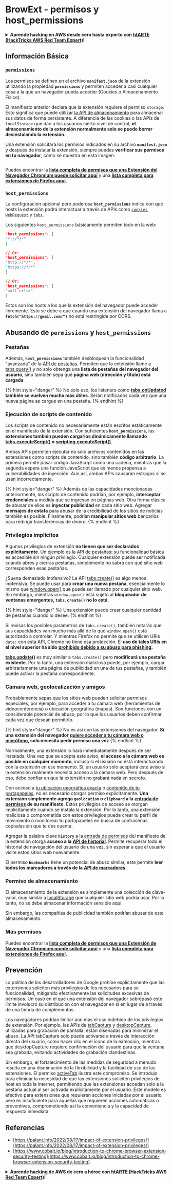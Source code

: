 # BrowExt - permisos y host_permissions

<details>

<summary><strong>Aprende hacking en AWS desde cero hasta experto con</strong> <a href="https://training.hacktricks.xyz/courses/arte"><strong>htARTE (HackTricks AWS Red Team Expert)</strong></a><strong>!</strong></summary>

Otras formas de apoyar a HackTricks:

* Si quieres ver tu **empresa anunciada en HackTricks** o **descargar HackTricks en PDF** ¡Consulta los [**PLANES DE SUSCRIPCIÓN**](https://github.com/sponsors/carlospolop)!
* Obtén [**productos oficiales de PEASS & HackTricks**](https://peass.creator-spring.com)
* Descubre [**La Familia PEASS**](https://opensea.io/collection/the-peass-family), nuestra colección exclusiva de [**NFTs**](https://opensea.io/collection/the-peass-family)
* **Únete al** 💬 [**grupo de Discord**](https://discord.gg/hRep4RUj7f) o al [**grupo de telegram**](https://t.me/peass) o **síguenos** en **Twitter** 🐦 [**@carlospolopm**](https://twitter.com/hacktricks\_live)**.**
* **Comparte tus trucos de hacking enviando PRs a los repositorios de** [**HackTricks**](https://github.com/carlospolop/hacktricks) y [**HackTricks Cloud**](https://github.com/carlospolop/hacktricks-cloud).

</details>

## Información Básica

### **`permissions`**

Los permisos se definen en el archivo **`manifest.json`** de la extensión utilizando la propiedad **`permissions`** y permiten acceder a casi cualquier cosa a la que un navegador pueda acceder (Cookies o Almacenamiento Físico):

El manifiesto anterior declara que la extensión requiere el permiso `storage`. Esto significa que puede utilizar [la API de almacenamiento](https://developer.mozilla.org/en-US/docs/Mozilla/Add-ons/WebExtensions/API/storage) para almacenar sus datos de forma persistente. A diferencia de las cookies o las APIs de `localStorage` que dan a los usuarios cierto nivel de control, **el almacenamiento de la extensión normalmente solo se puede borrar desinstalando la extensión**.

Una extensión solicitará los permisos indicados en su archivo **`manifest.json`** y después de instalar la extensión, siempre puedes **verificar sus permisos en tu navegador**, como se muestra en esta imagen:

<figure><img src="../../.gitbook/assets/image (2) (1) (1) (1).png" alt=""><figcaption></figcaption></figure>

Puedes encontrar la [**lista completa de permisos que una Extensión del Navegador Chromium puede solicitar aquí**](https://developer.chrome.com/docs/extensions/develop/concepts/declare-permissions#permissions) y una [**lista completa para extensiones de Firefox aquí**](https://developer.mozilla.org/en-US/docs/Mozilla/Add-ons/WebExtensions/manifest.json/permissions#api\_permissions)**.**

### `host_permissions`

La configuración opcional pero poderosa **`host_permissions`** indica con qué hosts la extensión podrá interactuar a través de APIs como [`cookies`](https://developer.mozilla.org/en-US/docs/Mozilla/Add-ons/WebExtensions/API/cookies), [`webRequest`](https://developer.mozilla.org/en-US/docs/Mozilla/Add-ons/WebExtensions/API/webRequest) y [`tabs`](https://developer.mozilla.org/en-US/docs/Mozilla/Add-ons/WebExtensions/API/tabs).

Los siguientes `host_permissions` básicamente permiten todo en la web:
```json
"host_permissions": [
"*://*/*"
]

// Or:
"host_permissions": [
"http://*/*",
"https://*/*"
]

// Or:
"host_permissions": [
"<all_urls>"
]
```
Estos son los hosts a los que la extensión del navegador puede acceder libremente. Esto se debe a que cuando una extensión del navegador llama a **`fetch("https://gmail.com/")`** no está restringida por CORS.

## Abusando de `permissions` y `host_permissions`

### Pestañas

Además, **`host_permissions`** también desbloquean la funcionalidad "avanzada" de la [API de pestañas](https://developer.mozilla.org/es/docs/Mozilla/Add-ons/WebExtensions/API/tabs). Permiten que la extensión llame a [tabs.query()](https://developer.mozilla.org/es/docs/Mozilla/Add-ons/WebExtensions/API/tabs/query) y no solo obtenga una **lista de pestañas del navegador del usuario**, sino también sepa qué **página web (dirección y título) está cargada**.

{% hint style="danger" %}
No solo eso, los listeners como [**tabs.onUpdated**](https://developer.mozilla.org/es/docs/Mozilla/Add-ons/WebExtensions/API/tabs/onUpdated) **también se vuelven mucho más útiles**. Serán notificados cada vez que una nueva página se cargue en una pestaña.
{% endhint %}

### Ejecución de scripts de contenido <a href="#running-content-scripts" id="running-content-scripts"></a>

Los scripts de contenido no necesariamente están escritos estáticamente en el manifiesto de la extensión. Con suficientes **`host_permissions`**, las **extensiones también pueden cargarlos dinámicamente llamando** [**tabs.executeScript()**](https://developer.mozilla.org/es/docs/Mozilla/Add-ons/WebExtensions/API/tabs/executeScript) **o** [**scripting.executeScript()**](https://developer.mozilla.org/es/docs/Mozilla/Add-ons/WebExtensions/API/scripting/executeScript).

Ambas APIs permiten ejecutar no solo archivos contenidos en las extensiones como scripts de contenido, sino también **código arbitrario**. La primera permite pasar código JavaScript como una cadena, mientras que la segunda espera una función JavaScript que es menos propensa a vulnerabilidades de inyección. Aun así, ambas APIs causarán estragos si se usan incorrectamente.

{% hint style="danger" %}
Además de las capacidades mencionadas anteriormente, los scripts de contenido podrían, por ejemplo, **interceptar credenciales** a medida que se ingresan en páginas web. Otra forma clásica de abusar de ellos es **inyectar publicidad** en cada sitio web. Agregar **mensajes de estafa** para abusar de la credibilidad de los sitios de noticias también es posible. Finalmente, podrían **manipular sitios web** bancarios para redirigir transferencias de dinero.
{% endhint %}

### Privilegios implícitos <a href="#implicit-privileges" id="implicit-privileges"></a>

Algunos privilegios de extensión **no tienen que ser declarados explícitamente**. Un ejemplo es la [API de pestañas](https://developer.mozilla.org/es/docs/Mozilla/Add-ons/WebExtensions/API/tabs): su funcionalidad básica es accesible sin ningún privilegio. Cualquier extensión puede ser notificada cuando abres y cierras pestañas, simplemente no sabrá con qué sitio web corresponden esas pestañas.

¿Suena demasiado inofensivo? La API [tabs.create()](https://developer.mozilla.org/es/docs/Mozilla/Add-ons/WebExtensions/API/tabs/create) es algo menos inofensiva. Se puede usar para **crear una nueva pestaña**, esencialmente lo mismo que [window.open()](https://developer.mozilla.org/es/docs/Web/API/Window/open) que puede ser llamado por cualquier sitio web. Sin embargo, mientras `window.open()` está sujeto al **bloqueador de ventanas emergentes, `tabs.create()` no lo está**.

{% hint style="danger" %}
Una extensión puede crear cualquier cantidad de pestañas cuando lo desee.
{% endhint %}

Si revisas los posibles parámetros de `tabs.create()`, también notarás que sus capacidades van mucho más allá de lo que `window.open()` está autorizado a controlar. Y mientras Firefox no permite que se utilicen URIs `data:` con esta API, Chrome no tiene esa protección. El **uso de tales URIs en el nivel superior ha sido** [**prohibido debido a su abuso para phishing**](https://bugzilla.mozilla.org/show_bug.cgi?id=1331351)**.**

[**tabs.update()**](https://developer.mozilla.org/es/docs/Mozilla/Add-ons/WebExtensions/API/tabs/update) es muy similar a `tabs.create()` pero **modificará una pestaña existente**. Por lo tanto, una extensión maliciosa puede, por ejemplo, cargar arbitrariamente una página de publicidad en una de tus pestañas, y también puede activar la pestaña correspondiente.

### Cámara web, geolocalización y amigos <a href="#webcam-geolocation-and-friends" id="webcam-geolocation-and-friends"></a>

Probablemente sepas que los sitios web pueden solicitar permisos especiales, por ejemplo, para acceder a tu cámara web (herramientas de videoconferencia) o ubicación geográfica (mapas). Son funciones con un considerable potencial de abuso, por lo que los usuarios deben confirmar cada vez que desean permitirlo.

{% hint style="danger" %}
No es así con las extensiones del navegador. **Si una extensión del navegador** [**quiere acceder a tu cámara web o micrófono**](https://developer.mozilla.org/es/docs/Web/API/MediaDevices/getUserMedia)**, solo necesita pedir permiso una vez**
{% endhint %}

Normalmente, una extensión lo hará inmediatamente después de ser instalada. Una vez que se acepta este aviso, **el acceso a la cámara web es posible en cualquier momento**, incluso si el usuario no está interactuando con la extensión en ese momento. Sí, un usuario solo aceptará este aviso si la extensión realmente necesita acceso a la cámara web. Pero después de eso, debe confiar en que la extensión no grabará nada en secreto.

Con acceso a [tu ubicación geográfica exacta](https://developer.mozilla.org/es/docs/Web/API/Geolocation) o [contenido de tu portapapeles](https://developer.mozilla.org/es/docs/Web/API/Clipboard_API), no es necesario otorgar permiso explícitamente. **Una extensión simplemente agrega `geolocation` o `clipboard` a la** [**entrada de permisos**](https://developer.mozilla.org/es/docs/Mozilla/Add-ons/WebExtensions/manifest.json/permissions) **de su manifiesto**. Estos privilegios de acceso se otorgan implícitamente cuando se instala la extensión. Por lo tanto, una extensión maliciosa o comprometida con estos privilegios puede crear tu perfil de movimiento o monitorear tu portapapeles en busca de contraseñas copiadas sin que te des cuenta.

Agregar la palabra clave **`history`** a la [entrada de permisos](https://developer.mozilla.org/es/docs/Mozilla/Add-ons/WebExtensions/manifest.json/permissions) del manifiesto de la extensión otorga **acceso a la** [**API de historial**](https://developer.mozilla.org/es/docs/Mozilla/Add-ons/WebExtensions/API/history). Permite recuperar todo el historial de navegación del usuario de una vez, sin esperar a que el usuario visite estos sitios web nuevamente.

El permiso **`bookmarks`** tiene un potencial de abuso similar, este permite **leer todos los marcadores a través de la** [**API de marcadores**](https://developer.mozilla.org/es/docs/Mozilla/Add-ons/WebExtensions/API/bookmarks).

### Permiso de almacenamiento <a href="#the-storage-permission" id="the-storage-permission"></a>

El almacenamiento de la extensión es simplemente una colección de clave-valor, muy similar a [localStorage](https://developer.mozilla.org/es/docs/Web/API/Window/localStorage) que cualquier sitio web podría usar. Por lo tanto, no se debe almacenar información sensible aquí.

Sin embargo, las compañías de publicidad también podrían abusar de este almacenamiento.

### Más permisos

Puedes encontrar la [**lista completa de permisos que una Extensión de Navegador Chromium puede solicitar aquí**](https://developer.chrome.com/docs/extensions/develop/concepts/declare-permissions#permissions) y una [**lista completa para extensiones de Firefox aquí**](https://developer.mozilla.org/es/docs/Mozilla/Add-ons/WebExtensions/manifest.json/permissions#api_permissions)**.**

## Prevención <a href="#why-not-restrict-extension-privileges" id="why-not-restrict-extension-privileges"></a>

La política de los desarrolladores de Google prohíbe explícitamente que las extensiones soliciten más privilegios de los necesarios para su funcionalidad, mitigando efectivamente las solicitudes excesivas de permisos. Un caso en el que una extensión del navegador sobrepasó este límite involucró su distribución con el navegador en sí en lugar de a través de una tienda de complementos.

Los navegadores podrían limitar aún más el uso indebido de los privilegios de extensión. Por ejemplo, las APIs de [tabCapture](https://developer.chrome.com/docs/extensions/reference/tabCapture/) y [desktopCapture](https://developer.chrome.com/docs/extensions/reference/desktopCapture/), utilizadas para grabación de pantalla, están diseñadas para minimizar el abuso. La API tabCapture solo puede activarse a través de interacción directa del usuario, como hacer clic en el ícono de la extensión, mientras que desktopCapture requiere confirmación del usuario para que la ventana sea grabada, evitando actividades de grabación clandestinas.

Sin embargo, el fortalecimiento de las medidas de seguridad a menudo resulta en una disminución de la flexibilidad y la facilidad de uso de las extensiones. El permiso [activeTab](https://developer.mozilla.org/es/docs/Mozilla/Add-ons/WebExtensions/manifest.json/permissions#activetab_permission) ilustra este compromiso. Se introdujo para eliminar la necesidad de que las extensiones soliciten privilegios de host en toda la internet, permitiendo que las extensiones accedan solo a la pestaña actual al ser activada explícitamente por el usuario. Este modelo es efectivo para extensiones que requieren acciones iniciadas por el usuario, pero es insuficiente para aquellas que requieren acciones automáticas o preventivas, comprometiendo así la conveniencia y la capacidad de respuesta inmediata.
## **Referencias**

* [https://palant.info/2022/08/17/impact-of-extension-privileges/](https://palant.info/2022/08/17/impact-of-extension-privileges/)
* [https://www.cobalt.io/blog/introduction-to-chrome-browser-extension-security-testing](https://www.cobalt.io/blog/introduction-to-chrome-browser-extension-security-testing)

<details>

<summary><strong>Aprende hacking de AWS de cero a héroe con</strong> <a href="https://training.hacktricks.xyz/courses/arte"><strong>htARTE (HackTricks AWS Red Team Expert)</strong></a><strong>!</strong></summary>

Otras formas de apoyar a HackTricks:

* Si deseas ver tu **empresa anunciada en HackTricks** o **descargar HackTricks en PDF** ¡Consulta los [**PLANES DE SUSCRIPCIÓN**](https://github.com/sponsors/carlospolop)!
* Obtén el [**oficial PEASS & HackTricks swag**](https://peass.creator-spring.com)
* Descubre [**The PEASS Family**](https://opensea.io/collection/the-peass-family), nuestra colección exclusiva de [**NFTs**](https://opensea.io/collection/the-peass-family)
* **Únete al** 💬 [**grupo de Discord**](https://discord.gg/hRep4RUj7f) o al [**grupo de telegram**](https://t.me/peass) o **síguenos** en **Twitter** 🐦 [**@carlospolopm**](https://twitter.com/hacktricks\_live)**.**
* **Comparte tus trucos de hacking enviando PRs a los repositorios de** [**HackTricks**](https://github.com/carlospolop/hacktricks) y [**HackTricks Cloud**](https://github.com/carlospolop/hacktricks-cloud).

</details>
